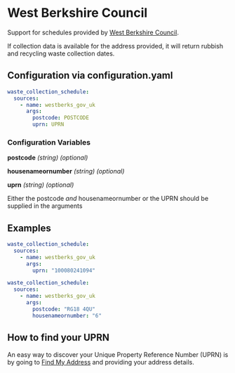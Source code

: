 # West Berkshire Council

Support for schedules provided by [West Berkshire Council](https://www.westberks.gov.uk/).

If collection data is available for the address provided, it will return rubbish and recycling waste collection dates.

## Configuration via configuration.yaml

```yaml
waste_collection_schedule:
  sources:
    - name: westberks_gov_uk
      args:
        postcode: POSTCODE
        uprn: UPRN
```

### Configuration Variables

**postcode**
_(string) (optional)_

**housenameornumber**
_(string) (optional)_

**uprn**
_(string) (optional)_

Either the postcode _and_ housenameornumber or the UPRN should be supplied in the arguments

## Examples

```yaml
waste_collection_schedule:
  sources:
    - name: westberks_gov_uk
      args:
        uprn: "100080241094"
```

```yaml
waste_collection_schedule:
  sources:
    - name: westberks_gov_uk
      args:
        postcode: "RG18 4QU"
        housenameornumber: "6"
```

## How to find your UPRN

An easy way to discover your Unique Property Reference Number (UPRN) is by going to [Find My Address](https://www.findmyaddress.co.uk/) and providing your address details.
